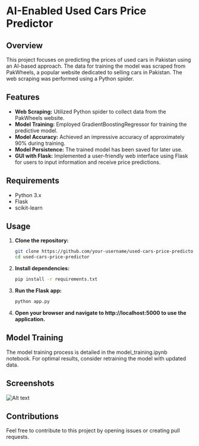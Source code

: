 # AI-Enabled Used Cars Price Predictor

## Overview

This project focuses on predicting the prices of used cars in Pakistan using an AI-based approach. The data for training the model was scraped from PakWheels, a popular website dedicated to selling cars in Pakistan. The web scraping was performed using a Python spider.

## Features

- **Web Scraping:** Utilized Python spider to collect data from the PakWheels website.
- **Model Training:** Employed GradientBoostingRegressor for training the predictive model.
- **Model Accuracy:** Achieved an impressive accuracy of approximately 90% during training.
- **Model Persistence:** The trained model has been saved for later use.
- **GUI with Flask:** Implemented a user-friendly web interface using Flask for users to input information and receive price predictions.

## Requirements

- Python 3.x
- Flask
- scikit-learn

## Usage

1. **Clone the repository:**

   ```bash
   git clone https://github.com/your-username/used-cars-price-predictor.git
   cd used-cars-price-predictor
   
1. **Install dependencies:**

   ```bash
   pip install -r requirements.txt
   
1. **Run the Flask app:**

   ```bash
   python app.py

4. **Open your browser and navigate to http://localhost:5000 to use the application.**


## Model Training
   The model training process is detailed in the model_training.ipynb notebook. For optimal results, consider retraining the model with updated data.
   
## Screenshots
   ![Alt text](/screenshots/screenshot_1.png?raw=true "Optional Title")

## Contributions
   Feel free to contribute to this project by opening issues or creating pull requests.
